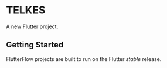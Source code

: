 # TELKES

A new Flutter project.

## Getting Started

FlutterFlow projects are built to run on the Flutter _stable_ release.
